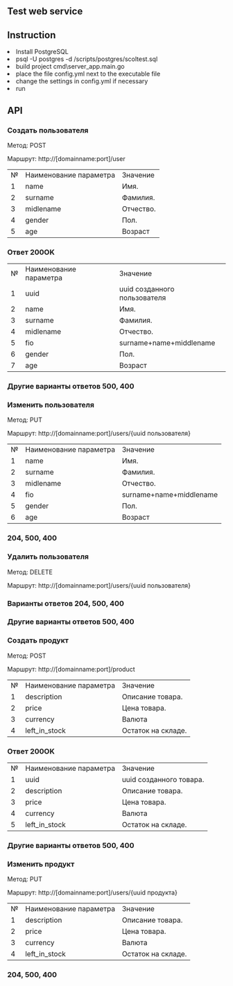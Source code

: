 
<h2>Test web service</h2>
<p></p>
<h2>Instruction</h2>
<li> Install PostgreSQL</li>
<li> psql  -U postgres -d <base> /scripts/postgres/scoltest.sql</li>
<li> build project cmd\server_app.main.go</li>
<li>place the file config.yml next to the executable file </li>
<li> change the settings in config.yml if necessary</li>
 <li> run
 <h2>API</h2>
 <h3 align="left">Создать пользователя</h3>

<p>Метод: POST</p>
<p>Маршрут: http://[domainname:port]/user </p>

<table class="table1" cellpadding="8">
            <tr class="table_font1">
                <td >№</td> <td>Наименование параметра</td> <td>Значение</td>
            </tr>
            <tr>
                <td>1</td> <td>name</td> <td>Имя. </td> 
            </tr>
			 <tr>
                <td>2</td> <td>surname</td> <td>Фамилия. </td>
            </tr>
			   <tr>
                <td>3</td> <td>midlename</td> <td>Отчество. </td>
            </tr>
			   <tr>
                <td>4</td> <td>gender</td> <td>Пол.</td>
            </tr>
			   <tr>
                <td>5</td> <td>age</td> <td>Возраст </td> 
				</tr>
		    </table>
		
		
<h3>Ответ 200OK</h3>
<table class="table1" cellpadding="8">
            <tr class="table_font1">
                <td >№</td> <td>Наименование параметра</td> <td>Значение</td>
            </tr>
			<tr>
			    <td>1</td> <td>uuid</td> <td>uuid созданного пользователя </td> 
            </tr>
            <tr>
                <td>2</td> <td>name</td> <td>Имя. </td> 
            </tr>
			 <tr>
                <td>3</td> <td>surname</td> <td>Фамилия. </td>
            </tr>
			   <tr>
                <td>4</td> <td>midlename</td> <td>Отчество. </td>
            </tr>
			    <tr>
                <td>5</td> <td>fio</td> <td>surname+name+middlename</td> 
            </tr>
			   <tr>
                <td>6</td> <td>gender</td> <td>Пол.</td>
            </tr>
			   <tr>
                <td>7</td> <td>age</td> <td>Возраст </td> 
		    </tr>
        </table>
<h3>Другие варианты ответов 500, 400</h3>

<h3 align="left"> Изменить пользователя</h3>
<p>Метод: PUT</p>
<p>Маршрут: http://[domainname:port]/users/{uuid пользователя} </p>
<table class="table1" cellpadding="8">
           <tr class="table_font1">
                <td >№</td> <td>Наименование параметра</td> <td>Значение</td>
            </tr>
		    <tr>
                <td>1</td> <td>name</td> <td>Имя. </td> 
            </tr>
			 <tr>
                <td>2</td> <td>surname</td> <td>Фамилия. </td>
            </tr>
			   <tr>
                <td>3</td> <td>midlename</td> <td>Отчество. </td>
            </tr>
			    <tr>
                <td>4</td> <td>fio</td> <td>surname+name+middlename</td> 
            </tr>
			   <tr>
                <td>5</td> <td>gender</td> <td>Пол.</td>
            </tr>
			   <tr>
                <td>6</td> <td>age</td> <td>Возраст </td>  
			  </tr>
        </table>
<h3>204, 500, 400</h3>

<h3 align="left">Удалить пользователя</h3>
<p>Метод: DELETE</p>
<p>Маршрут: http://[domainname:port]/users/{uuid пользователя} </p>
<h3>Варианты ответов 204, 500, 400</h3> 
<h3>Другие варианты ответов 500, 400</h3>


 <h3 align="left">Создать продукт</h3>

<p>Метод: POST</p>
<p>Маршрут: http://[domainname:port]/product</p>

<table class="table1" cellpadding="8">
           <tr class="table_font1">
                <td >№</td> <td>Наименование параметра</td> <td>Значение</td>
            </tr>
			 <tr>
                <td>1</td> <td>description</td> <td>Описание товара. </td> 
            </tr>
			<tr>
                <td>2</td> <td>price</td> <td>Цена товара. </td> 
            </tr>
			<tr>
                <td>3</td> <td>currency</td> <td>Валюта </td> 
            </tr>
			<tr>
                <td>4</td> <td>left_in_stock</td> <td>Остаток на складе. </td> 
            </tr>
</table>			
<h3>Ответ 200OK</h3>

<table class="table1" cellpadding="8">
           <tr class="table_font1">
                <td >№</td> <td>Наименование параметра</td> <td>Значение</td>
            </tr>
			 <tr>
                <td>1</td> <td>uuid</td> <td>uuid созданного товара. </td> 
            </tr>
			 <tr>
                <td>2</td> <td>description</td> <td>Описание товара. </td> 
            </tr>
			<tr>
                <td>3</td> <td>price</td> <td>Цена товара. </td> 
            </tr>
			<tr>
                <td>4</td> <td>currency</td> <td>Валюта </td> 
            </tr>
			<tr>
                <td>5</td> <td>left_in_stock</td> <td>Остаток на складе. </td> 
            </tr>
</table>
<h3>Другие варианты ответов 500, 400</h3>
<h3 align="left"> Изменить продукт</h3>
<p>Метод: PUT</p>
<p>Маршрут: http://[domainname:port]/users/{uuid продукта} </p>
<table class="table1" cellpadding="8">
           <tr class="table_font1">
                <td >№</td> <td>Наименование параметра</td> <td>Значение</td>
            </tr>
			 <tr>
                <td>1</td> <td>description</td> <td>Описание товара. </td> 
            </tr>
			<tr>
                <td>2</td> <td>price</td> <td>Цена товара. </td> 
            </tr>
			<tr>
                <td>3</td> <td>currency</td> <td>Валюта </td> 
            </tr>
			<tr>
                <td>4</td> <td>left_in_stock</td> <td>Остаток на складе. </td> 
            </tr>
</table>
<h3>204, 500, 400</h3>